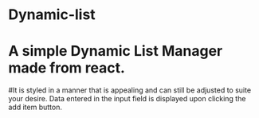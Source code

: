 # Dynamic-list
# A simple Dynamic List Manager made from react. 
#It is styled in a manner that is appealing and can still be adjusted to suite your desire.
Data entered in the input field is displayed upon clicking the add item button.
